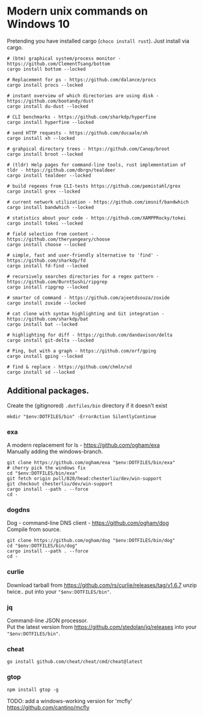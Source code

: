 # Modern unix commands on Windows 10

Pretending you have installed cargo (`choco install rust`). Just install via cargo.

    # (btm) graphical system/process monitor - https://github.com/ClementTsang/bottom
    cargo install bottom --locked

    # Replacement for ps - https://github.com/dalance/procs
    cargo install procs --locked

    # instant overview of which directories are using disk - https://github.com/bootandy/dust
    cargo install du-dust --locked

    # CLI benchmarks - https://github.com/sharkdp/hyperfine
    cargo install hyperfine --locked

    # send HTTP requests - https://github.com/ducaale/xh
    cargo install xh --locked

    # grahpical directory trees - https://github.com/Canop/broot
    cargo install broot --locked

    # (tldr) Help pages for command-line tools, rust implementation of tldr - https://github.com/dbrgn/tealdeer
    cargo install tealdeer --locked

    # build regexes from CLI-tests https://github.com/pemistahl/grex
    cargo install grex --locked

    # current network utilization - https://github.com/imsnif/bandwhich
    cargo install bandwhich --locked

    # statistics about your code - https://github.com/XAMPPRocky/tokei
    cargo install tokei --locked

    # field selection from content - https://github.com/theryangeary/choose
    cargo install choose --locked

    # simple, fast and user-friendly alternative to 'find' - https://github.com/sharkdp/fd
    cargo install fd-find --locked

    # recursively searches directories for a regex pattern - https://github.com/BurntSushi/ripgrep
    cargo install ripgrep --locked

    # smarter cd command - https://github.com/ajeetdsouza/zoxide
    cargo install zoxide --locked

    # cat clone with syntax highlighting and Git integration - https://github.com/sharkdp/bat
    cargo install bat --locked

    # highlighting for diff - https://github.com/dandavison/delta
    cargo install git-delta --locked

    # Ping, but with a graph - https://github.com/orf/gping
    cargo install gping --locked

    # find & replace - https://github.com/chmln/sd
    cargo install sd --locked


## Additional packages.

Create the (gitignored) `.dotfiles/bin` directory if it doesn't exist

    mkdir "$env:DOTFILES/bin" -ErrorAction SilentlyContinue


### exa

A modern replacement for ls - https://github.com/ogham/exa  
Manually adding the windows-branch.

    git clone https://github.com/ogham/exa "$env:DOTFILES/bin/exa"
    # cherry pick the windows fix
    cd "$env:DOTFILES/bin/exa"
    git fetch origin pull/820/head:chesterliu/dev/win-support
    git checkout chesterliu/dev/win-support
    cargo install --path . --force
    cd -


### dogdns

Dog - command-line DNS client - https://github.com/ogham/dog  
Compile from source.

    git clone https://github.com/ogham/dog "$env:DOTFILES/bin/dog"
    cd "$env:DOTFILES/bin/dog"
    cargo install --path . --force
    cd -


### curlie

Download tarball from https://github.com/rs/curlie/releases/tag/v1.6.7
unzip twice.. put into your `"$env:DOTFILES/bin"`.

### jq

Command-line JSON processor.  
Put the latest version from https://github.com/stedolan/jq/releases into your `"$env:DOTFILES/bin"`.


### cheat

    go install github.com/cheat/cheat/cmd/cheat@latest


### gtop

    npm install gtop -g


TODO: add a windows-working version for 'mcfly' https://github.com/cantino/mcfly
